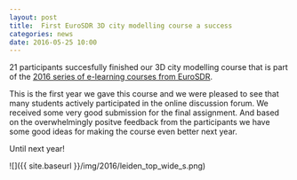 ```yaml
---
layout: post
title:  First EuroSDR 3D city modelling course a success
categories: news
date: 2016-05-25 10:00
---
```


21 participants succesfully finished our 3D city modelling course that is part of the [2016 series of e-learning courses from EuroSDR](http://www.eurosdr.net/education/current). 

This is the first year we gave this course and we were pleased to see that many students actively participated in the online discussion forum. We received some very good submission for the final assignment. And based on the overwhelmingly positve  feedback from the participants we have some good ideas for making the course even better next year.

Until next year!

![]({{ site.baseurl }}/img/2016/leiden_top_wide_s.png)
